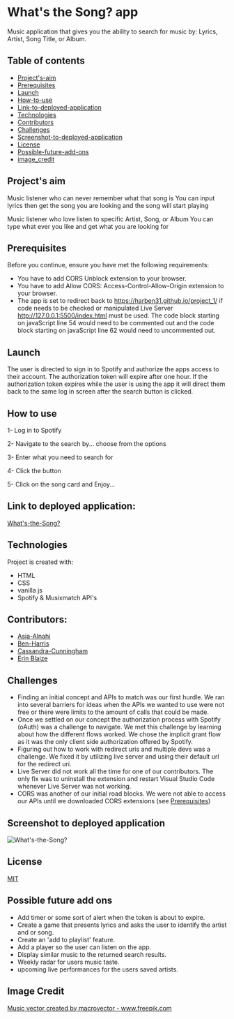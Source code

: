 # What's the Song? app
Music application that gives you the ability to search for music by: Lyrics, Artist, Song Title, or Album.

## Table of contents
* [Project's-aim](#project's-aim)
* [Prerequisites](#Prerequisites)
* [Launch](#Launch)
* [How-to-use](#how-to-use)
* [Link-to-deployed-application](#link-to-deployed-application)
* [Technologies](#technologies)
* [Contributors](#contributors)
* [Challenges](#Challenges)
* [Screenshot-to-deployed-application](#screenshot-to-deployed-application)
* [License](#license)
* [Possible-future-add-ons](#possible-future-add-ons)
* [image_credit](#Image-credit)


## Project's aim

Music listener who can never remember what that song is 
You can input lyrics then get the song you are looking and the song will start playing

Music listener who love listen to specific Artist, Song, or Album 
You can type what ever you like and get what you are looking for


## Prerequisites

Before you continue, ensure you have met the following requirements:
* You have to add CORS Unblock extension to your browser.
* You have to add Allow CORS: Access-Control-Allow-Origin extension to your browser. 
* The app is set to redirect back to https://harben31.github.io/project_1/ if code needs to be checked or manipulated Live Server http://127.0.0.1:5500/index.html must be used. The code block starting on javaScript line 54 would need to be commented out and the code block starting on javaScript line 62 would need to uncommented out.

## Launch 

The user is directed to sign in to Spotify and authorize the apps access to their account. The authorization token will expire after one hour. If the authorization token expires while the user is using the app it will direct them back to the same log in screen after the search button is clicked.

## How to use
1- Log in to Spotify

2- Navigate to the search by... choose from the options 

3- Enter what you need to search for 

4- Click the button 

5- Click on the song card and Enjoy... 




## Link to deployed application:
[What's-the-Song?](https://harben31.github.io/project_1/)


## Technologies
Project is created with:
* HTML 
* CSS 
* vanilla js
* Spotify & Musixmatch API's


## Contributors:
* [Asia-Alnahi](https://github.com/asia-codeing)
* [Ben-Harris](https://github.com/harben31)
* [Cassandra-Cunningham](https://github.com/cmcunningham27)
* [Erin Blaize](https://github.com/eeblaize2)

## Challenges
* Finding an initial concept and APIs to match was our first hurdle. We ran into several barriers for ideas when the APIs we wanted to use were not free or there were limits to the amount of calls that could be made.
* Once we settled on our concept the authorization process with Spotify (oAuth) was a challenge to navigate. We met this challenge by learning about how the different flows worked. We chose the implicit grant flow as it was the only client side authorization offered by Spotify.
* Figuring out how to work with redirect uris and multiple devs was a challenge. We fixed it by utilizing live server and using their default url for the redirect uri. 
* Live Server did not work all the time for one of our contributors. The only fix was to uninstall the extension and restart Visual Studio Code whenever Live Server was not working.
* CORS was another of our initial road blocks. We were not able to access our APIs until we downloaded CORS extensions (see [Prerequisites](#prerequisites))


## Screenshot to deployed application
![What's-the-Song?](./assets/images/what's-the-song.gif)


## License
[MIT](https://choosealicense.com/licenses/mit/)


## Possible future add ons
* Add timer or some sort of alert when the token is about to expire.
* Create a game that presents lyrics and asks the user to identify the artist and or song.
* Create an 'add to playlist' feature.
* Add a player so the user can listen on the app.
* Display similar music to the returned search results.
* Weekly radar for users music taste. 
* upcoming live performances for the users saved artists. 

## Image Credit
<a href="https://www.freepik.com/vectors/music">Music vector created by macrovector - www.freepik.com</a>
